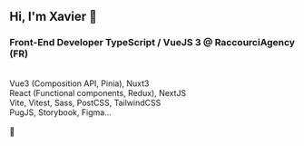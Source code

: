 
## Hi, I'm Xavier :wave:

### Front-End Developer TypeScript / VueJS 3 @ RaccourciAgency (FR)

<br>
Vue3 (Composition API, Pinia), Nuxt3<br>
React (Functional components, Redux), NextJS
<br>
Vite, Vitest, Sass, PostCSS, TailwindCSS<br>
PugJS, Storybook, Figma...<br>
<br>
💫

